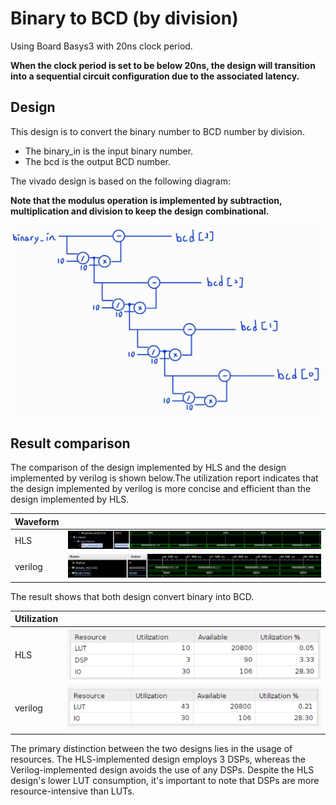 # Binary to BCD (by division)

Using Board Basys3 with 20ns clock period.

**When the clock period is set to be below 20ns, the design will transition into a sequential circuit configuration due to the associated latency.**

## Design

This design is to convert the binary number to BCD number by division.

* The binary_in is the input binary number.
* The bcd is the output BCD number.

The vivado design is based on the following diagram:

**Note that the modulus operation is implemented by subtraction, multiplication and division to keep the design combinational.**

![Alt text](image.png)

## Result comparison

The comparison of the design implemented by HLS and the design implemented by verilog is shown below.The utilization report indicates that the design implemented by verilog is more concise and efficient than the design implemented by HLS.

|Waveform  |        |
|--------|--------|
|HLS     |![Alt text](image-2.png)|
|verilog |![Alt text](image-1.png)|

The result shows that both design convert binary into BCD.

|Utilization||
|--|--|
|HLS|![Alt text](image-5.png)|
|verilog|![Alt text](image-3.png)|

The primary distinction between the two designs lies in the usage of resources. The HLS-implemented design employs 3 DSPs, whereas the Verilog-implemented design avoids the use of any DSPs. Despite the HLS design's lower LUT consumption, it's important to note that DSPs are more resource-intensive than LUTs.
